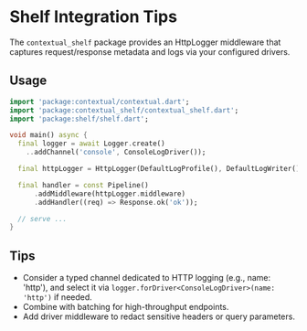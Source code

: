 # Shelf Integration Tips

The `contextual_shelf` package provides an HttpLogger middleware that captures request/response metadata and logs via your configured drivers.

## Usage

```dart
import 'package:contextual/contextual.dart';
import 'package:contextual_shelf/contextual_shelf.dart';
import 'package:shelf/shelf.dart';

void main() async {
  final logger = await Logger.create()
    ..addChannel('console', ConsoleLogDriver());

  final httpLogger = HttpLogger(DefaultLogProfile(), DefaultLogWriter());

  final handler = const Pipeline()
      .addMiddleware(httpLogger.middleware)
      .addHandler((req) => Response.ok('ok'));

  // serve ...
}
```

## Tips

- Consider a typed channel dedicated to HTTP logging (e.g., name: 'http'), and select it via `logger.forDriver<ConsoleLogDriver>(name: 'http')` if needed.
- Combine with batching for high-throughput endpoints.
- Add driver middleware to redact sensitive headers or query parameters.
